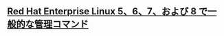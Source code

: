 ## [Red Hat Enterprise Linux 5、6、7、および 8 で一般的な管理コマンド](https://access.redhat.com/ja/articles/1307383)
